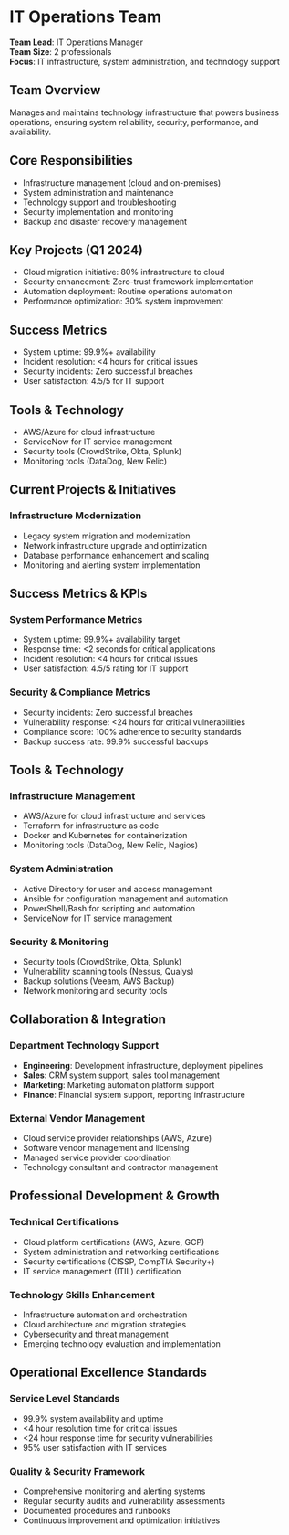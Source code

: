 # IT Operations Team

**Team Lead**: IT Operations Manager  
**Team Size**: 2 professionals  
**Focus**: IT infrastructure, system administration, and technology support  

## Team Overview
Manages and maintains technology infrastructure that powers business operations, ensuring system reliability, security, performance, and availability.

## Core Responsibilities
- Infrastructure management (cloud and on-premises)
- System administration and maintenance
- Technology support and troubleshooting
- Security implementation and monitoring
- Backup and disaster recovery management

## Key Projects (Q1 2024)
- Cloud migration initiative: 80% infrastructure to cloud
- Security enhancement: Zero-trust framework implementation
- Automation deployment: Routine operations automation
- Performance optimization: 30% system improvement

## Success Metrics
- System uptime: 99.9%+ availability
- Incident resolution: <4 hours for critical issues
- Security incidents: Zero successful breaches
- User satisfaction: 4.5/5 for IT support

## Tools & Technology
- AWS/Azure for cloud infrastructure
- ServiceNow for IT service management
- Security tools (CrowdStrike, Okta, Splunk)
- Monitoring tools (DataDog, New Relic)

## Current Projects & Initiatives

### **Infrastructure Modernization**
- Legacy system migration and modernization
- Network infrastructure upgrade and optimization
- Database performance enhancement and scaling
- Monitoring and alerting system implementation

## Success Metrics & KPIs

### **System Performance Metrics**
- System uptime: 99.9%+ availability target
- Response time: <2 seconds for critical applications
- Incident resolution: <4 hours for critical issues
- User satisfaction: 4.5/5 rating for IT support

### **Security & Compliance Metrics**
- Security incidents: Zero successful breaches
- Vulnerability response: <24 hours for critical vulnerabilities
- Compliance score: 100% adherence to security standards
- Backup success rate: 99.9% successful backups

## Tools & Technology

### **Infrastructure Management**
- AWS/Azure for cloud infrastructure and services
- Terraform for infrastructure as code
- Docker and Kubernetes for containerization
- Monitoring tools (DataDog, New Relic, Nagios)

### **System Administration**
- Active Directory for user and access management
- Ansible for configuration management and automation
- PowerShell/Bash for scripting and automation
- ServiceNow for IT service management

### **Security & Monitoring**
- Security tools (CrowdStrike, Okta, Splunk)
- Vulnerability scanning tools (Nessus, Qualys)
- Backup solutions (Veeam, AWS Backup)
- Network monitoring and security tools

## Collaboration & Integration

### **Department Technology Support**
- **Engineering**: Development infrastructure, deployment pipelines
- **Sales**: CRM system support, sales tool management
- **Marketing**: Marketing automation platform support
- **Finance**: Financial system support, reporting infrastructure

### **External Vendor Management**
- Cloud service provider relationships (AWS, Azure)
- Software vendor management and licensing
- Managed service provider coordination
- Technology consultant and contractor management

## Professional Development & Growth

### **Technical Certifications**
- Cloud platform certifications (AWS, Azure, GCP)
- System administration and networking certifications
- Security certifications (CISSP, CompTIA Security+)
- IT service management (ITIL) certification

### **Technology Skills Enhancement**
- Infrastructure automation and orchestration
- Cloud architecture and migration strategies
- Cybersecurity and threat management
- Emerging technology evaluation and implementation

## Operational Excellence Standards

### **Service Level Standards**
- 99.9% system availability and uptime
- <4 hour resolution time for critical issues
- <24 hour response time for security vulnerabilities
- 95% user satisfaction with IT services

### **Quality & Security Framework**
- Comprehensive monitoring and alerting systems
- Regular security audits and vulnerability assessments
- Documented procedures and runbooks
- Continuous improvement and optimization initiatives 